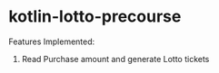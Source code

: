 # kotlin-lotto-precourse

Features Implemented:

1. Read Purchase amount and generate Lotto tickets
